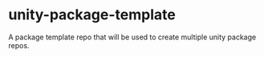 # unity-package-template

A package template repo that will be used to create multiple unity package repos.
